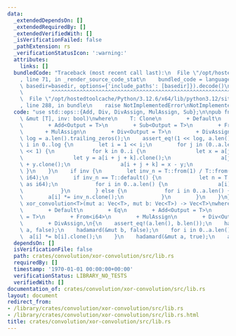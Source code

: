 ```yaml
---
data:
  _extendedDependsOn: []
  _extendedRequiredBy: []
  _extendedVerifiedWith: []
  _isVerificationFailed: false
  _pathExtension: rs
  _verificationStatusIcon: ':warning:'
  attributes:
    links: []
  bundledCode: "Traceback (most recent call last):\n  File \"/opt/hostedtoolcache/Python/3.12.6/x64/lib/python3.12/site-packages/onlinejudge_verify/documentation/build.py\"\
    , line 71, in _render_source_code_stat\n    bundled_code = language.bundle(stat.path,\
    \ basedir=basedir, options={'include_paths': [basedir]}).decode()\n          \
    \         ^^^^^^^^^^^^^^^^^^^^^^^^^^^^^^^^^^^^^^^^^^^^^^^^^^^^^^^^^^^^^^^^^^^^^^^^^^^^^^^^^\n\
    \  File \"/opt/hostedtoolcache/Python/3.12.6/x64/lib/python3.12/site-packages/onlinejudge_verify/languages/rust.py\"\
    , line 288, in bundle\n    raise NotImplementedError\nNotImplementedError\n"
  code: "use std::ops::{Add, Div, DivAssign, MulAssign, Sub};\n\npub fn hadamard<T>(a:\
    \ &mut [T], inv: bool)\nwhere\n    T: Clone\n        + Default\n        + Eq\n\
    \        + Add<Output = T>\n        + Sub<Output = T>\n        + From<i64>\n \
    \       + MulAssign\n        + Div<Output = T>\n        + DivAssign,\n{\n    let\
    \ log = a.len().trailing_zeros();\n    assert_eq!(1 << log, a.len());\n    for\
    \ i in 0..log {\n        let i = 1 << i;\n        for j in (0..a.len()).step_by(i\
    \ << 1) {\n            for k in 0..i {\n                let x = a[j + k].clone();\n\
    \                let y = a[i + j + k].clone();\n                a[j + k] = x.clone()\
    \ + y.clone();\n                a[i + j + k] = x - y;\n            }\n       \
    \ }\n    }\n    if inv {\n        let inv_n = T::from(1) / T::from(a.len() as\
    \ i64);\n        if inv_n == T::default() {\n            let n = T::from(a.len()\
    \ as i64);\n            for i in 0..a.len() {\n                a[i] /= n.clone();\n\
    \            }\n        } else {\n            for i in 0..a.len() {\n        \
    \        a[i] *= inv_n.clone();\n            }\n        }\n    }\n}\n\npub fn\
    \ xor_convolution<T>(mut a: Vec<T>, mut b: Vec<T>) -> Vec<T>\nwhere\n    T: Clone\n\
    \        + Default\n        + Eq\n        + Add<Output = T>\n        + Sub<Output\
    \ = T>\n        + From<i64>\n        + MulAssign\n        + Div<Output = T>\n\
    \        + DivAssign,\n{\n    assert_eq!(a.len(), b.len());\n    hadamard(&mut\
    \ a, false);\n    hadamard(&mut b, false);\n    for i in 0..a.len() {\n      \
    \  a[i] *= b[i].clone();\n    }\n    hadamard(&mut a, true);\n    a\n}\n"
  dependsOn: []
  isVerificationFile: false
  path: crates/convolution/xor-convolution/src/lib.rs
  requiredBy: []
  timestamp: '1970-01-01 00:00:00+00:00'
  verificationStatus: LIBRARY_NO_TESTS
  verifiedWith: []
documentation_of: crates/convolution/xor-convolution/src/lib.rs
layout: document
redirect_from:
- /library/crates/convolution/xor-convolution/src/lib.rs
- /library/crates/convolution/xor-convolution/src/lib.rs.html
title: crates/convolution/xor-convolution/src/lib.rs
---
```

